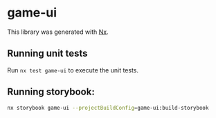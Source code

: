 # game-ui

This library was generated with [Nx](https://nx.dev).

## Running unit tests

Run `nx test game-ui` to execute the unit tests.

## Running storybook:

```bash
nx storybook game-ui --projectBuildConfig=game-ui:build-storybook
```
